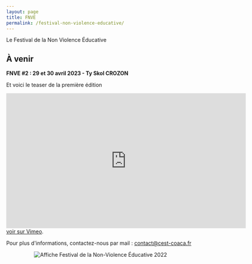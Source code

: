 ```yaml
---
layout: page
title: FNVE
permalink: /festival-non-violence-educative/
---
```


Le Festival de la Non Violence Éducative
<br>
## À venir
**FNVE #2 : 29 et 30 avril 2023 - Ty Skol CROZON**

Et voici le teaser de la première édition 

<p class="text-center">
        <iframe src="https://player.vimeo.com/video/751674265?color=ffffff" width="640" height="360"
          frameborder="0" webkitallowfullscreen mozallowfullscreen allowfullscreen></iframe>
        <br /><a href="https://vimeo.com/751674265">voir sur Vimeo</a>.</p>


Pour plus d'informations, contactez-nous par mail : <a href="mailto:contact@cest-coaca.fr">contact@cest-coaca.fr</a>

<center><img class="fit-picture" src="../../../assets/img/non-violence9.png"
     alt="Affiche Festival de la Non-Violence Éducative 2022"></center>


